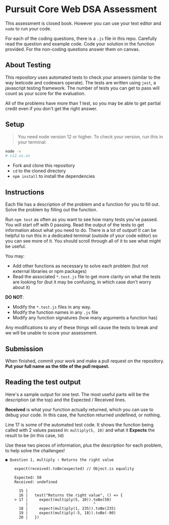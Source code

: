 # Pursuit Core Web DSA Assessment

This assessment is closed book. However you can use your text editor and `node` to run your code. 

For each of the coding questions, there is a `.js` file in this repo. Carefully read the question and example code. Code your solution in the function provided. For the non-coding questions answer them on canvas.

## About Testing

This repository uses automated tests to check your answers (similar to the way leetcode and codewars operate). The tests are written using `jest`, a javascript testing framework. The number of tests you can get to pass will count as your score for the evaluation. 

All of the problems have more than 1 test, so you may be able to get partial credit even if you don't get the right answer.

## Setup

> You need node version 12 or higher. To check your version, run this in your terminal:

```bash
node -v
# v12.xx.xx
```

* Fork and clone this repository
* `cd` to the cloned directory
* `npm install` to install the dependencies

## Instructions

Each file has a description of the problem and a function for you to fill out. Solve the problem by filling out the function. 

Run `npm test` as often as you want to see how many tests you've passed. You will start off with 0 passing. Read the output of the tests to get information about what you need to do. There is a lot of output! It can be helpful to run this in a dedicated terminal (outside of your code editor) so you can see more of it. You should scroll through all of it to see what might be useful.

You may:

* Add other functions as necessary to solve each problem (but not external libraries or npm packages)
* Read the associated `*.test.js` file to get more clarity on what the tests are looking for (but it may be confusing, in which case don't worry about it)

**DO NOT**:

* Modify the `*.test.js` files in any way.
* Modify the function names in any `.js` file
* Modify any function signatures (how many arguments a function has)

Any modifications to any of these things will cause the tests to break and we will be unable to score your assessment.

## Submission

When finished, commit your work and make a pull request on the repository. **Put your full name as the title of the pull request.**

## Reading the test output

Here's a sample output for one test. The most useful parts will be the description (at the top) and the Expected / Received lines.

**Received** is what your function actually returned, which you can use to debug your code. In this case, the function returned undefined, or nothing.

Line 17 is some of the automated test code. It shows the function being called with 2 values passed in: `multiply(5, 10)` and what it **Expects** the result to be (in this case, `50`)

Use these two pieces of information, plus the description for each problem, to help solve the challenges!

```
● Question 1, multiply › Returns the right value

    expect(received).toBe(expected) // Object.is equality

    Expected: 50
    Received: undefined

      15 | 
      16 |   test("Returns the right value", () => {
    > 17 |     expect(multiply(5, 10)).toBe(50)
         |                             ^
      18 |     expect(multiply(1, 235)).toBe(235)
      19 |     expect(multiply(-5, 18)).toBe(-90)
      20 |   })
```